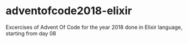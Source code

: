# adventofcode2018-elixir
Excercises of Advent Of Code for the year 2018 done in Elixir language, starting from day 08
